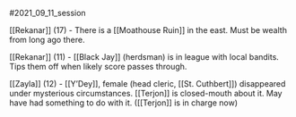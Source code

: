 #2021_09_11_session

[[Rekanar]] (17) - There is a [[Moathouse Ruin]] in the east. Must be wealth from long ago there.

[[Rekanar]] (11) - [[Black Jay]] (herdsman) is in league with local bandits. Tips them off when likely score passes through.

[[Zayla]] (12) - [[Y’Dey]], female (head cleric, [[St. Cuthbert]]) disappeared under mysterious circumstances. [[Terjon]] is closed-mouth about it. May have had something to do with it. ([[Terjon]] is in charge now) 